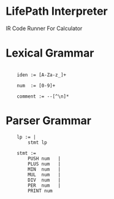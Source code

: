 # LifePath Interpreter 

IR Code Runner For Calculator

# Lexical Grammar
```

    iden := [A-Za-z_]+

    num  := [0-9]+
    
    comment := --[^\n]*

```

# Parser Grammar
```
    lp := |
        stmt lp
    
    stmt :=
        PUSH num   |
        PLUS num   |
        MIN  num   |
        MUL  num   |
        DIV  num   |
        PER  num   |
        PRINT num
```